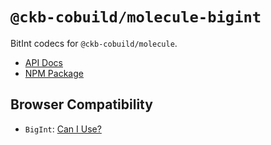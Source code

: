 # `@ckb-cobuild/molecule-bigint`

BitInt codecs for `@ckb-cobuild/molecule`.

- [API Docs](https://ckb-cobuild-docs.vercel.app/api/modules/_ckb_cobuild_molecule_bigint.html)
- [NPM Package](https://www.npmjs.com/package/@ckb-cobuild/molecule-bigint)

## Browser Compatibility

- `BigInt`: [Can I Use?](https://caniuse.com/bigint)
